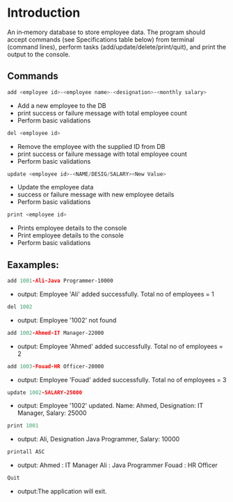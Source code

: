 # Introduction
An in‐memory database to store employee data. The program should accept commands (see Specifications table below) from terminal (command lines), perform tasks (add/update/delete/print/quit), and print the output to the console.

## Commands
```javascript
add <employee id>‐<employee name>-<designation>‐<monthly salary>
```
* Add a new employee to the DB
* print success or failure message with total employee count
* Perform basic validations

```javascript
del <employee id>
```
* Remove the employee with the supplied ID from DB
* print success or failure message with total employee count
* Perform basic validations

```javascript
update <employee id>‐<NAME/DESIG/SALARY><New Value>
```
* Update the employee data
* success or failure message with new employee details
* Perform basic validations

```javascript
print <employee id>
```
* Prints employee details to the console
* Print employee details to the console
* Perform basic validations

## Eaxamples:
 
```javascript
add 1001‐Ali‐Java Programmer‐10000
```
* output: Employee 'Ali' added successfully. Total no of employees = 1

```javascript
del 1002
```
* output: Employee '1002' not found

```javascript
add 1002‐Ahmed‐IT Manager‐22000
```
* output: Employee 'Ahmed' added successfully. Total no of employees = 2

```javascript
add 1003‐Fouad‐HR Officer‐20000
```
* output: Employee 'Fouad' added successfully. Total no of employees = 3

```javascript
update 1002‐SALARY‐25000
```
* output: Employee '1002' updated. Name: Ahmed, Designation: IT Manager, Salary: 25000

```javascript
print 1001
```
* output: Ali, Designation Java Programmer, Salary: 10000

```javascript
printall ASC
```
* output:
Ahmed : IT Manager
Ali : Java Programmer
Fouad : HR Officer

```javascript
Quit
```
* output:The application will exit.
